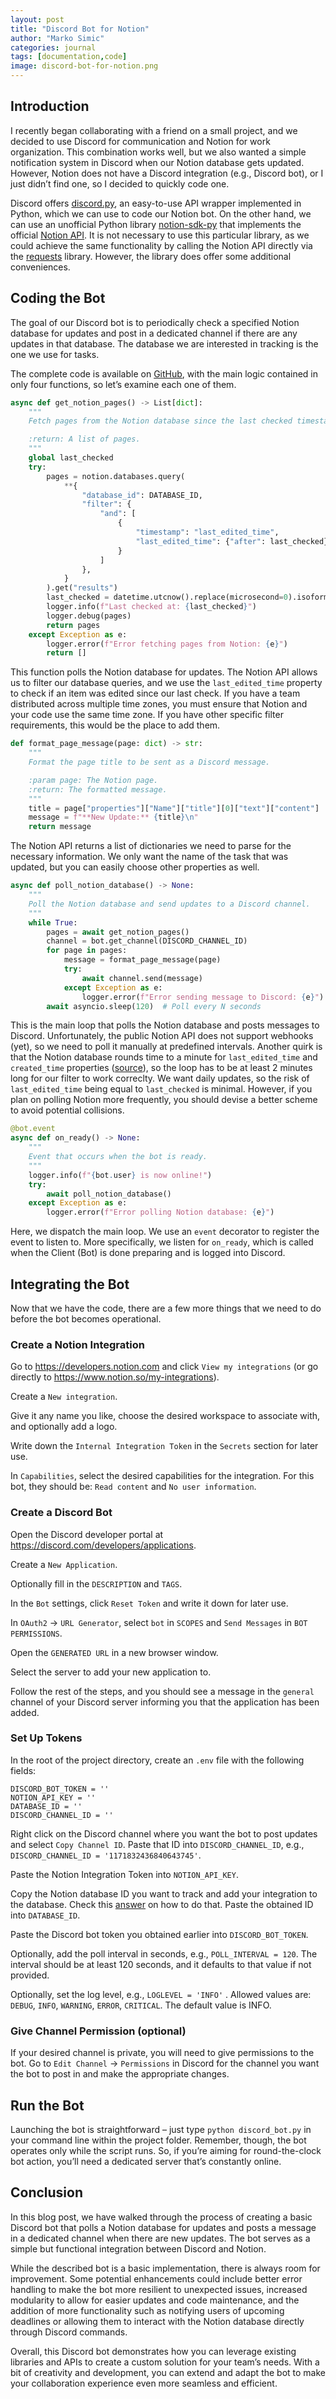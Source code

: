 ```yaml
---
layout: post
title: "Discord Bot for Notion"
author: "Marko Simic"
categories: journal
tags: [documentation,code]
image: discord-bot-for-notion.png
---
```


## Introduction

I recently began collaborating with a friend on a small project, and we decided to use Discord for communication and Notion for work organization. This combination works well, but we also wanted a simple notification system in Discord when our Notion database gets updated. However, Notion does not have a Discord integration (e.g., Discord bot), or I just didn&rsquo;t find one, so I decided to quickly code one.

Discord offers [discord.py](https://discordpy.readthedocs.io/en/latest/), an easy-to-use API wrapper implemented in Python, which we can use to code our Notion bot. On the other hand, we can use an unofficial Python library [notion-sdk-py](https://github.com/ramnes/notion-sdk-py) that implements the official [Notion API](https://developers.notion.com/reference/intro). It is not necessary to use this particular library, as we could achieve the same functionality by calling the Notion API directly via the [requests](https://requests.readthedocs.io/en/latest/) library. However, the library does offer some additional conveniences.


## Coding the Bot

The goal of our Discord bot is to periodically check a specified Notion database for updates and post in a dedicated channel if there are any updates in that database. The database we are interested in tracking is the one we use for tasks.

The complete code is available on [GitHub](https://github.com/simicvm/discord-bot-notion), with the main logic contained in only four functions, so let&rsquo;s examine each one of them.

```python
async def get_notion_pages() -> List[dict]:
    """
    Fetch pages from the Notion database since the last checked timestamp.

    :return: A list of pages.
    """
    global last_checked
    try:
        pages = notion.databases.query(
            **{
                "database_id": DATABASE_ID,
                "filter": {
                    "and": [
                        {
                            "timestamp": "last_edited_time",
                            "last_edited_time": {"after": last_checked},
                        }
                    ]
                },
            }
        ).get("results")
        last_checked = datetime.utcnow().replace(microsecond=0).isoformat()
        logger.info(f"Last checked at: {last_checked}")
        logger.debug(pages)
        return pages
    except Exception as e:
        logger.error(f"Error fetching pages from Notion: {e}")
        return []
```

This function polls the Notion database for updates. The Notion API allows us to filter our database queries, and we use the `last_edited_time` property to check if an item was edited since our last check. If you have a team distributed across multiple time zones, you must ensure that Notion and your code use the same time zone. If you have other specific filter requirements, this would be the place to add them.

```python
def format_page_message(page: dict) -> str:
    """
    Format the page title to be sent as a Discord message.

    :param page: The Notion page.
    :return: The formatted message.
    """
    title = page["properties"]["Name"]["title"][0]["text"]["content"]
    message = f"**New Update:** {title}\n"
    return message
```

The Notion API returns a list of dictionaries we need to parse for the necessary information. We only want the name of the task that was updated, but you can easily choose other properties as well.

```python
async def poll_notion_database() -> None:
    """
    Poll the Notion database and send updates to a Discord channel.
    """
    while True:
        pages = await get_notion_pages()
        channel = bot.get_channel(DISCORD_CHANNEL_ID)
        for page in pages:
            message = format_page_message(page)
            try:
                await channel.send(message)
            except Exception as e:
                logger.error(f"Error sending message to Discord: {e}")
        await asyncio.sleep(120)  # Poll every N seconds
```

This is the main loop that polls the Notion database and posts messages to Discord. Unfortunately, the public Notion API does not support webhooks (yet), so we need to poll it manually at predefined intervals. Another quirk is that the Notion database rounds time to a minute for `last_edited_time` and `created_time` properties ([source](https://developers.notion.com/changelog/last-edited-time-is-now-rounded-to-the-nearest-minute)), so the loop has to be at least 2 minutes long for our filter to work correclty. We want daily updates, so the risk of `last_edited_time` being equal to `last_checked` is minimal. However, if you plan on polling Notion more frequently, you should devise a better scheme to avoid potential collisions.

```python
@bot.event
async def on_ready() -> None:
    """
    Event that occurs when the bot is ready.
    """
    logger.info(f"{bot.user} is now online!")
    try:
        await poll_notion_database()
    except Exception as e:
        logger.error(f"Error polling Notion database: {e}")
```

Here, we dispatch the main loop. We use an `event` decorator to register the event to listen to. More specifically, we listen for `on_ready`, which is called when the Client (Bot) is done preparing and is logged into Discord.


## Integrating the Bot

Now that we have the code, there are a few more things that we need to do before the bot becomes operational.


### Create a Notion Integration

Go to <https://developers.notion.com> and click `View my integrations` (or go directly to <https://www.notion.so/my-integrations>).

Create a `New integration`.

Give it any name you like, choose the desired workspace to associate with, and optionally add a logo.

Write down the `Internal Integration Token` in the `Secrets` section for later use.

In `Capabilities`, select the desired capabilities for the integration. For this bot, they should be: `Read content` and `No user information`.


### Create a Discord Bot

Open the Discord developer portal at <https://discord.com/developers/applications>.

Create a `New Application`.

Optionally fill in the `DESCRIPTION` and `TAGS`.

In the `Bot` settings, click `Reset Token` and write it down for later use.

In `OAuth2` -> `URL Generator`, select `bot` in `SCOPES` and `Send Messages` in `BOT PERMISSIONS`.

Open the `GENERATED URL` in a new browser window.

Select the server to add your new application to.

Follow the rest of the steps, and you should see a message in the `general` channel of your Discord server informing you that the application has been added.


### Set Up Tokens

In the root of the project directory, create an `.env` file with the following fields:

    DISCORD_BOT_TOKEN = ''
    NOTION_API_KEY = ''
    DATABASE_ID = ''
    DISCORD_CHANNEL_ID = ''

Right click on the Discord channel where you want the bot to post updates and select `Copy Channel ID`. Paste that ID into `DISCORD_CHANNEL_ID`, e.g., `DISCORD_CHANNEL_ID = '1171832436840643745'`.

Paste the Notion Integration Token into `NOTION_API_KEY`.

Copy the Notion database ID you want to track and add your integration to the database. Check this [answer](https://stackoverflow.com/questions/67728038/where-to-find-database-id-for-my-database-in-notion) on how to do that. Paste the obtained ID into `DATABASE_ID`.

Paste the Discord bot token you obtained earlier into `DISCORD_BOT_TOKEN`.

Optionally, add the poll interval in seconds, e.g., `POLL_INTERVAL = 120`. The interval should be at least 120 seconds, and it defaults to that value if not provided.

Optionally, set the log level, e.g., `LOGLEVEL = 'INFO'` . Allowed values are: `DEBUG`, `INFO`, `WARNING`, `ERROR`, `CRITICAL`. The default value is INFO.


### Give Channel Permission (optional)

If your desired channel is private, you will need to give permissions to the bot. Go to `Edit Channel` -> `Permissions` in Discord for the channel you want the bot to post in and make the appropriate changes.


## Run the Bot

Launching the bot is straightforward – just type `python discord_bot.py` in your command line within the project folder. Remember, though, the bot operates only while the script runs. So, if you&rsquo;re aiming for round-the-clock bot action, you&rsquo;ll need a dedicated server that&rsquo;s constantly online.


## Conclusion

In this blog post, we have walked through the process of creating a basic Discord bot that polls a Notion database for updates and posts a message in a dedicated channel when there are new updates. The bot serves as a simple but functional integration between Discord and Notion.

While the described bot is a basic implementation, there is always room for improvement. Some potential enhancements could include better error handling to make the bot more resilient to unexpected issues, increased modularity to allow for easier updates and code maintenance, and the addition of more functionality such as notifying users of upcoming deadlines or allowing them to interact with the Notion database directly through Discord commands.

Overall, this Discord bot demonstrates how you can leverage existing libraries and APIs to create a custom solution for your team&rsquo;s needs. With a bit of creativity and development, you can extend and adapt the bot to make your collaboration experience even more seamless and efficient.

